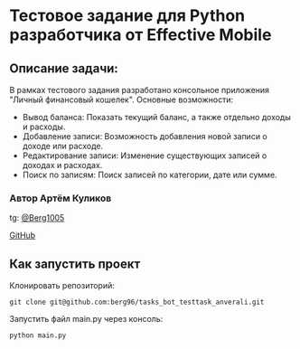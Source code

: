 # Тестовое задание для Python разработчика от Effective Mobile

## Описание задачи:
В рамках тестового задания разработано консольное приложения "Личный финансовый кошелек".
Основные возможности:
* Вывод баланса: Показать текущий баланс, а также отдельно доходы и расходы.
* Добавление записи: Возможность добавления новой записи о доходе или расходе.
* Редактирование записи: Изменение существующих записей о доходах и расходах.
* Поиск по записям: Поиск записей по категории, дате или сумме.


### Автор Артём Куликов

tg: [@Berg1005](https://t.me/berg1005)

[GitHub](https://github.com/berg96)


## Как запустить проект

Клонировать репозиторий:
```
git clone git@github.com:berg96/tasks_bot_testtask_anverali.git
```
Запустить файл main.py через консоль:
```
python main.py
```
